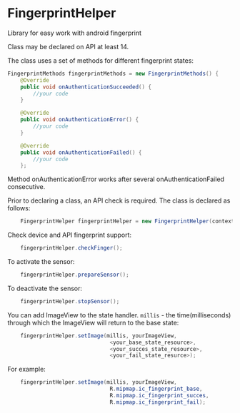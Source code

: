 # FingerprintHelper
Library for easy work with android fingerprint


Class may be declared on API at least 14.

The class uses a set of methods for different fingerprint states:

```java
FingerprintMethods fingerprintMethods = new FingerprintMethods() {
	@Override
	public void onAuthenticationSucceeded() {
		//your code
	}

	@Override
	public void onAuthenticationError() {
		//your code
	}

	@Override
	public void onAuthenticationFailed() {
		//your code
	};
```

Method onAuthenticationError works after several onAuthenticationFailed consecutive.


Prior to declaring a class, an API check is required. The class is declared as follows:
```java
	FingerprintHelper fingerprintHelper = new FingerprintHelper(context, fingerprintMethods);
```

Check device and API fingerprint support:
```java
	fingerprintHelper.checkFinger();
```

To activate the sensor:
```java
	fingerprintHelper.prepareSensor();
```

To deactivate the sensor:
```java
	fingerprintHelper.stopSensor();
```

You can add ImageView to the state handler. `millis` - the time(milliseconds) through which the ImageView will return to the base state:
```java
	fingerprintHelper.setImage(millis, yourImageView, 
								<your_base_state_resource>,
								<your_succes_state_resource>,
								<your_fail_state_resurce>);
```
For example:
```java
	fingerprintHelper.setImage(millis, yourImageView, 
								R.mipmap.ic_fingerprint_base,
								R.mipmap.ic_fingerprint_succes,
								R.mipmap.ic_fingerprint_fail);
```


